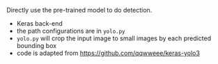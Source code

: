 Directly use the pre-trained model to do detection.

- Keras back-end
- the path configurations are in `yolo.py` 
- `yolo.py` will crop the input image to small images by each predicted bounding box
- code is adapted from https://github.com/qqwweee/keras-yolo3